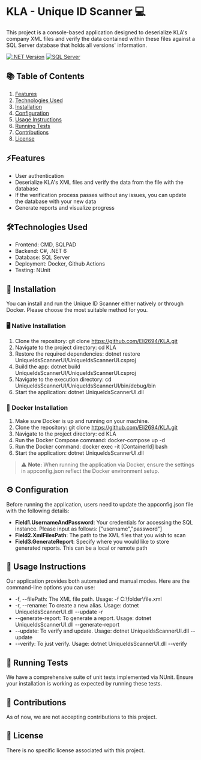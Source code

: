 # KLA - Unique ID Scanner 💻

This project is a console-based application designed to deserialize KLA's company XML files and verify the data contained within these files against a SQL Server database that holds all versions' information.

[![.NET Version](https://img.shields.io/badge/.NET-6.0-blue.svg)](https://dotnet.microsoft.com/download)
[![SQL Server](https://img.shields.io/badge/SQL%20Server-latest-blue.svg)](https://www.microsoft.com/sql-server/)

## 📚 Table of Contents
1. [Features](#features)
2. [Technologies Used](#technologies-used)
3. [Installation](#installation)
4. [Configuration](#configuration)
5. [Usage Instructions](#usage-instructions)
6. [Running Tests](#running-tests)
7. [Contributions](#contributions)
8. [License](#license)

## <a name="features"></a>⚡Features
- User authentication
- Deserialize KLA's XML files and verify the data from the file with the database
- If the verification process passes without any issues, you can update the database with your new data
- Generate reports and visualize progress

## <a name="technologies-used"></a>🛠️Technologies Used
- Frontend: CMD, SQLPAD
- Backend: C#, .NET 6
- Database: SQL Server
- Deployment: Docker, Github Actions
- Testing: NUnit

## <a name="installation"></a>🔧 Installation

You can install and run the Unique ID Scanner either natively or through Docker. Please choose the most suitable method for you.

### 🖥️ Native Installation
1. Clone the repository: git clone https://github.com/Eli2694/KLA.git
2. Navigate to the project directory: cd KLA
3. Restore the required dependencies: dotnet restore UniqueIdsScannerUI/UniqueIdsScannerUI.csproj
4. Build the app: dotnet build UniqueIdsScannerUI/UniqueIdsScannerUI.csproj
5. Navigate to the execution directory: cd UniqueIdsScannerUI/UniqueIdsScannerUI/bin/debug/bin
6. Start the application: dotnet UniqueIdsScannerUI.dll

### 🐳 Docker Installation
1. Make sure Docker is up and running on your machine.
2. Clone the repository: git clone https://github.com/Eli2694/KLA.git
3. Navigate to the project directory: cd KLA
4. Run the Docker Compose command: docker-compose up -d
5. Run the Docker  command: docker exec -it [ContainerId] bash
6. Start the application: dotnet UniqueIdsScannerUI.dll


> ⚠️ **Note:** When running the application via Docker, ensure the settings in appconfig.json reflect the Docker environment setup.

## <a name="configuration"></a>⚙️ Configuration
Before running the application, users need to update the appconfig.json file with the following details:
- **Field1.UsernameAndPassword**: Your credentials for accessing the SQL instance. Please input as follows: ["username","password"]
- **Field2.XmlFilesPath**: The path to the XML files that you wish to scan
- **Field3.GenerateReport**: Specify where you would like to store generated reports. This can be a local or remote path

## <a name="usage-instructions"></a>📖 Usage Instructions
Our application provides both automated and manual modes. Here are the command-line options you can use:
- -f, --filePath: The XML file path. Usage: -f C:\folder\file.xml
- -r, --rename: To create a new alias. Usage: dotnet UniqueIdsScannerUI.dll --update -r
- --generate-report: To generate a report. Usage: dotnet UniqueIdsScannerUI.dll --generate-report
- --update: To verify and update. Usage: dotnet UniqueIdsScannerUI.dll --update
- --verify: To just verify. Usage: dotnet UniqueIdsScannerUI.dll --verify


## <a name="running-tests"></a>🧪 Running Tests
We have a comprehensive suite of unit tests implemented via NUnit. Ensure your installation is working as expected by running these tests.
 
## <a name="contributions"></a>👥 Contributions
As of now, we are not accepting contributions to this project.


## <a name="license"></a>📄 License
There is no specific license associated with this project.
